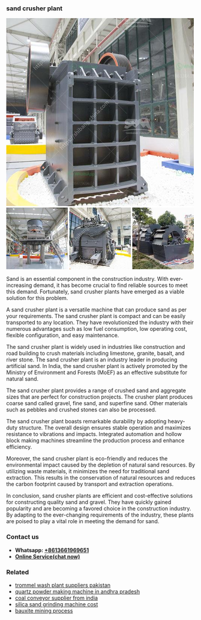 <h3>sand crusher plant</h3><img src='1706754139.jpg' alt=''><p>Sand is an essential component in the construction industry. With ever-increasing demand, it has become crucial to find reliable sources to meet this demand. Fortunately, sand crusher plants have emerged as a viable solution for this problem.</p><p>A sand crusher plant is a versatile machine that can produce sand as per your requirements. The sand crusher plant is compact and can be easily transported to any location. They have revolutionized the industry with their numerous advantages such as low fuel consumption, low operating cost, flexible configuration, and easy maintenance.</p><p>The sand crusher plant is widely used in industries like construction and road building to crush materials including limestone, granite, basalt, and river stone. The sand crusher plant is an industry leader in producing artificial sand. In India, the sand crusher plant is actively promoted by the Ministry of Environment and Forests (MoEF) as an effective substitute for natural sand.</p><p>The sand crusher plant provides a range of crushed sand and aggregate sizes that are perfect for construction projects. The crusher plant produces coarse sand called gravel, fine sand, and superfine sand. Other materials such as pebbles and crushed stones can also be processed.</p><p>The sand crusher plant boasts remarkable durability by adopting heavy-duty structure. The overall design ensures stable operation and maximizes resistance to vibrations and impacts. Integrated automation and hollow block making machines streamline the production process and enhance efficiency.</p><p>Moreover, the sand crusher plant is eco-friendly and reduces the environmental impact caused by the depletion of natural sand resources. By utilizing waste materials, it minimizes the need for traditional sand extraction. This results in the conservation of natural resources and reduces the carbon footprint caused by transport and extraction operations.</p><p>In conclusion, sand crusher plants are efficient and cost-effective solutions for constructing quality sand and gravel. They have quickly gained popularity and are becoming a favored choice in the construction industry. By adapting to the ever-changing requirements of the industry, these plants are poised to play a vital role in meeting the demand for sand.</p><h3>Contact us</h3><ul><li><strong>Whatsapp:&nbsp;<a href="https://wa.me/8613661969651">+8613661969651</a></strong></li><li><a href="https://swt.shibang-china.com/?git&amp;zhl&amp;sand crusher plant"><strong>Online Service(chat now)</strong></a></li></ul><h3>Related</h3><ul><li><a href='trommel wash plant suppliers pakistan.md'>trommel wash plant suppliers pakistan</a></li><li><a href='quartz powder making machine in andhra pradesh.md'>quartz powder making machine in andhra pradesh</a></li><li><a href='coal conveyor supplier from india.md'>coal conveyor supplier from india</a></li><li><a href='silica sand grinding machine cost.md'>silica sand grinding machine cost</a></li><li><a href='bauxite mining process.md'>bauxite mining process</a></li></ul>